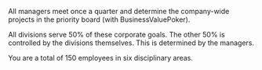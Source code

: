 All managers meet once a quarter and determine the company-wide projects in the priority board (with BusinessValuePoker).

All divisions serve 50% of these corporate goals. The other 50% is controlled by the divisions themselves. This is determined by the managers.

You are a total of 150 employees in six disciplinary areas.
